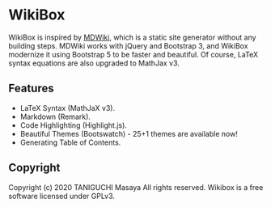 # WikiBox 

WikiBox is inspired by [MDWiki](https://github.com/Dynalon/mdwiki/), which is a static site generator without any building steps. MDWiki works with jQuery and Bootstrap 3, and WikiBox modernize it using Bootstrap 5 to be faster and beautiful. Of course, LaTeX syntax equations are also upgraded to MathJax v3.

## Features

- LaTeX Syntax (MathJaX v3).
- Markdown (Remark).
- Code Highlighting (Highlight.js).
- Beautiful Themes (Bootswatch) - 25+1 themes are available now!
- Generating Table of Contents.

## Copyright

Copyright (c) 2020 TANIGUCHI Masaya All rights reserved.
Wikibox is a free software licensed under GPLv3.
